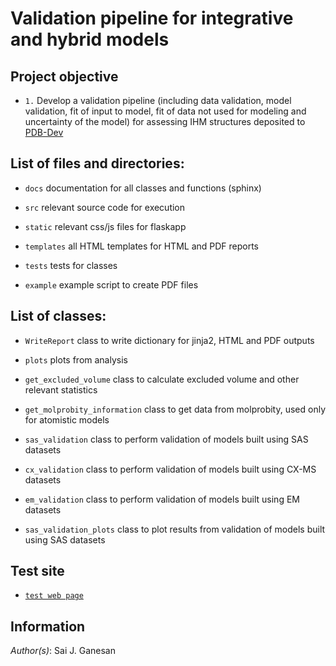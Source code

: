 # Validation pipeline for integrative and hybrid models

## Project objective 
- `1.` Develop a validation pipeline (including data validation, model validation, fit of input to model, fit of data not used for modeling and uncertainty of the model) for assessing IHM structures deposited to [PDB-Dev](https://pdb-dev.wwpdb.org/index.html)

## List of files and directories:
- `docs` documentation for all classes and functions (sphinx)

- `src`  relevant source code for execution

- `static`  relevant css/js files for flaskapp

- `templates`  all HTML templates for HTML and PDF reports

- `tests`  tests for classes

- `example`  example script to create PDF files

## List of classes:

- `WriteReport`  class to write dictionary for jinja2, HTML and PDF outputs

- `plots`  plots from analysis

- `get_excluded_volume` class to calculate excluded volume and other relevant statistics   

- `get_molprobity_information` class to get data from molprobity, used only for atomistic models

- `sas_validation` class to perform validation of models built using SAS datasets

- `cx_validation`  class to perform validation of models built using CX-MS datasets  

- `em_validation`  class to perform validation of models built using EM datasets

- `sas_validation_plots`  class to plot results from validation of models built using SAS datasets

## Test site
- [`test web page`](https://modbase.compbio.ucsf.edu/pdbdev-test/) 

## Information

_Author(s)_: Sai J. Ganesan



